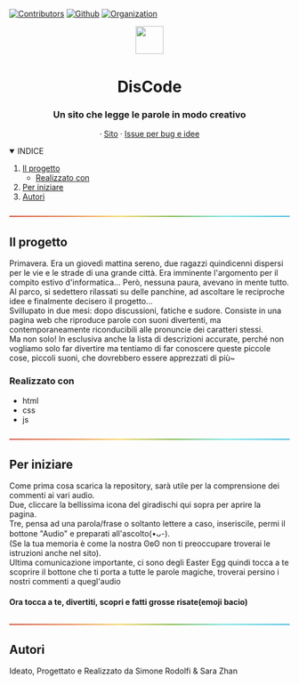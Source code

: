 [![Contributors][contributors-shield]][contributors-url]
[![Github][github-shield]][github-url]
[![Organization][organization-shield]][organization-url]

<p align="center">
  <a href = "https://rodolfi-simone-zhan-sara.github.io">
    <img src="risorse/favicon.ico" width="50" height="50">
  </a>
  <h1 align="center">DisCode</h1>
  <h3 align="center"> Un sito che legge le parole in modo creativo </h3>
  <p align="center">
    ·
    <a href = "https://rodolfi-simone-zhan-sara.github.io">Sito</a>
    ·
    <a href="https://github.com/Rodolfi-Simone-Zhan-Sara/Rodolfi-Simone-Zhan-Sara.github.io/issues">Issue per bug e idee</a>
  </p>
</p>


<details open="open">
  <summary>INDICE</summary>
  <ol>
    <li>
      <a href="#il-progetto">Il progetto</a>
      <ul>
        <li><a href="#realizzato-con">Realizzato con</a></li>
      </ul>
    </li>
    <li>
      <a href="#per-iniziare">Per iniziare</a>
    <li>
      <a href="#autori">Autori</a>
  </ol>
</details>

<img src="risorse/rainbow.png">

## Il progetto
<p>
Primavera. Era un giovedì mattina sereno, due ragazzi quindicenni dispersi per le vie e le strade di una grande città. Era imminente l'argomento per il compito estivo d'informatica...
Però, nessuna paura, avevano in mente tutto. Al parco, si sedettero rilassati su delle panchine, ad ascoltare le reciproche idee e finalmente decisero il progetto...
<br>
Svillupato in due mesi: dopo discussioni, fatiche e sudore. Consiste in una pagina web che riproduce parole con suoni divertenti, ma contemporaneamente riconducibili alle pronuncie dei caratteri stessi.
<br>
Ma non solo! In esclusiva anche la lista di descrizioni accurate, perché non vogliamo solo far divertire ma tentiamo di far conoscere queste piccole cose, piccoli suoni, che dovrebbero essere apprezzati di più~
</p>
  
### Realizzato con

* html
* css
* js

<img src="risorse/rainbow.png">

## Per iniziare

<p>
  Come prima cosa scarica la repository, sarà utile per la comprensione dei commenti ai vari audio.
  <br>
  Due, cliccare la bellissima icona del giradischi qui sopra per aprire la pagina.
  <br>
  Tre, pensa ad una parola/frase o soltanto lettere a caso, inseriscile, permi il bottone "Audio" e preparati all'ascolto(•ᴗ-).
  <br>
  (Se la tua memoria è come la nostra ʘʚʘ non ti preoccupare troverai le istruzioni anche nel sito).
  <br>
  Ultima comunicazione importante, ci sono degli Easter Egg quindi tocca a te scoprire il bottone che ti porta a tutte le parole magiche, troverai persino i nostri commenti a quegl'audio
  <br>
  <h4>Ora tocca a te, divertiti, scopri e fatti grosse risate(emoji bacio)</h4>
  </p>

<img src="risorse/rainbow.png">

## Autori

Ideato, Progettato e Realizzato da Simone Rodolfi & Sara Zhan

<!-- MARKDOWN LINKS & IMAGES -->
[contributors-shield]: https://img.shields.io/badge/CONTRIBUTORS-%202-red
[contributors-url]: https://github.com/Rodolfi-Simone-Zhan-Sara/Rodolfi-Simone-Zhan-Sara.github.io/graphs/contributors
[github-shield]: https://img.shields.io/badge/GITHUB-%20REPOSITORY-orange
[github-url]: https://github.com/Rodolfi-Simone-Zhan-Sara/Rodolfi-Simone-Zhan-Sara.github.io
[organization-shield]: https://img.shields.io/badge/OUR-ORGANIZATION-yellow
[organization-url]: https://github.com/Rodolfi-Simone-Zhan-Sara
